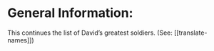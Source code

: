 # General Information:

This continues the list of David’s greatest soldiers. (See: [[translate-names]])